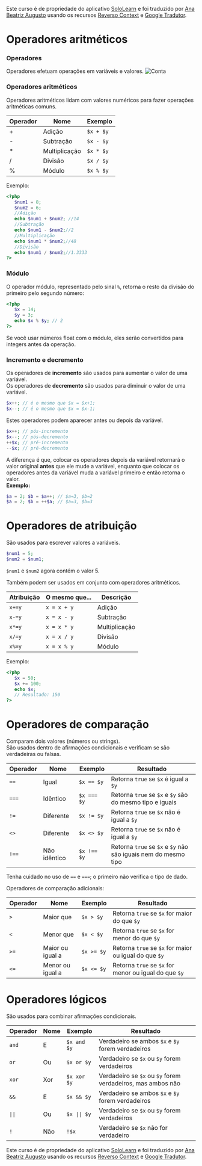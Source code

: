 Este curso é de propriedade do aplicativo [SoloLearn](https://www.google.com/url?q=https://play.google.com/store/apps/details?id%3Dcom.sololearn&sa=D&ust=1576783845736000&usg=AFQjCNGtodbaSu06Z4kEDTksKn0tg7eK-w) e foi traduzido por [Ana Beatriz Augusto](https://www.linkedin.com/in/anabeatrizz/) usando os recursos [Reverso Context](https://context.reverso.net/translation/) e [Google Tradutor](https://translate.google.com.br/?hl=pt-BR).

# Operadores aritméticos
### Operadores
Operadores efetuam operações em variáveis e valores.
![Conta](https://i.imgur.com/fiHbHCP.png)
### Operadores aritméticos
Operadores aritméticos lidam com valores numéricos para fazer operações aritméticas comuns.

Operador|Nome|Exemplo
--------|----|-------
+|Adição|```$x + $y```
-|Subtração|```$x - $y```
*|Multiplicação|```$x * $y```
/|Divisão|```$x / $y```
%|Módulo|```$x % $y```

Exemplo:
```php
<?php
   $num1 = 8;
   $num2 = 6;
   //Adição
   echo $num1 + $num2; //14
   //Subtração
   echo $num1 - $num2;//2
   //Multiplicação
   echo $num1 * $num2;//48
   //Divisão
   echo $num1 / $num2;//1.3333
?>
```
### Módulo
O operador módulo, representado pelo sinal `%`, retorna o resto da divisão do primeiro pelo segundo número:
```php
<?php
   $x = 14;
   $y = 3;
   echo $x % $y; // 2
?>
```
Se você usar números float com o módulo, eles serão convertidos para integers antes da operação.
### Incremento e decremento
Os operadores de __incremento__ são usados para aumentar o valor de uma variável.<br>Os operadores de __decremento__ são usados para diminuir o valor de uma variável.
```php
$x++; // é o mesmo que $x = $x+1;
$x--; // é o mesmo que $x = $x-1;
```
Estes operadores podem aparecer antes ou depois da variável.
```php
$x++; // pós-incremento
$x--; // pós-decremento  
++$x; // pré-incremento  
--$x; // pré-decremento
```
A diferença é que, colocar os operadores depois da variável retornará o valor original __antes__ que ele mude a variável, enquanto que colocar os operadores antes da variável muda a variável primeiro e então retorna o valor.<br>__Exemplo:__
```php
$a = 2; $b = $a++; // $a=3, $b=2
$a = 2; $b = ++$a; // $a=3, $b=3
```
# Operadores de atribuição
São usados para escrever valores a variáveis.
```php
$num1 = 5;
$num2 = $num1;
```
`$num1` e `$num2` agora contém o valor 5.

Também podem ser usados em conjunto com operadores aritméticos.

Atribuição|O mesmo que...|Descrição
---|---|---
```x+=y```|```x = x + y```|Adição
```x-=y```|```x = x - y```|Subtração
```x*=y```|```x = x * y```|Multiplicação
```x/=y```|```x = x / y```|Divisão
```x%=y```|```x = x % y```|Módulo

Exemplo:
```php
<?php
   $x = 50;
   $x += 100;
   echo $x;
   // Resultado: 150
?>
```
# Operadores de comparação
Comparam dois valores (números ou strings).<br>São usados dentro de afirmações condicionais e verificam se são verdadeiras ou falsas.

Operador|Nome|Exemplo|Resultado
---|---|---|---
```==```|Igual|```$x == $y```|Retorna ```true``` se ```$x``` é igual a ```$y```
```===```|Idêntico|```$x === $y```|Retorna ```true``` se ```$x``` e ```$y``` são do mesmo tipo e iguais
```!=```|Diferente|```$x != $y```|Retorna ```true``` se ```$x``` não é igual a ```$y```
```<>```|Diferente|```$x <> $y```|Retorna ```true``` se ```$x``` não é igual a ```$y```
```!==```|Não idêntico|```$x !== $y```|Retorna ```true``` se ```$x``` e ```$y``` não são iguais nem do mesmo tipo

Tenha cuidado no uso de ```==``` e ```===```; o primeiro não verifica o tipo de dado.

Operadores de comparação adicionais:

Operador|Nome|Exemplo|Resultado
---|---|---|---
`>`|Maior que|`$x > $y`|Retorna ```true``` se ```$x``` for maior do que ```$y```
`<`|Menor que|`$x < $y`|Retorna ```true``` se ```$x``` for menor do que ```$y```
`>=`|Maior ou igual a|`$x >= $y`|Retorna ```true``` se ```$x``` for maior ou igual do que ```$y```
`<=`|Menor ou igual a|`$x <= $y`|Retorna ```true``` se ```$x``` for menor ou igual do que ```$y```

# Operadores lógicos
São usados para combinar afirmações condicionais.

Operador|Nome|Exemplo|Resultado
---|---|---|---
```and```|E|```$x and $y```|Verdadeiro se ambos ```$x``` e ```$y``` forem verdadeiros
```or```|Ou|```$x or $y```|Verdadeiro se ```$x``` ou ```$y``` forem verdadeiros
```xor```|Xor|```$x xor $y```|Verdadeiro se ```$x``` ou ```$y``` forem verdadeiros, mas ambos não
```&&```|E|```$x && $y```|Verdadeiro se ambos ```$x``` e ```$y``` forem verdadeiros
```\|\|```|Ou|```$x \|\| $y```|Verdadeiro se ```$x``` ou ```$y``` forem verdadeiros
```!```|Não|```!$x```|Verdadeiro se ```$x``` não for verdadeiro

Este curso é de propriedade do aplicativo [SoloLearn](https://www.google.com/url?q=https://play.google.com/store/apps/details?id%3Dcom.sololearn&sa=D&ust=1576783845736000&usg=AFQjCNGtodbaSu06Z4kEDTksKn0tg7eK-w) e foi traduzido por [Ana Beatriz Augusto](https://www.linkedin.com/in/anabeatrizz/) usando os recursos [Reverso Context](https://context.reverso.net/translation/) e [Google Tradutor](https://translate.google.com.br/?hl=pt-BR).
